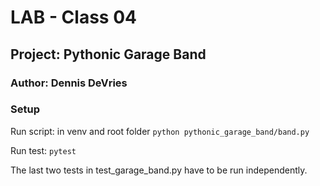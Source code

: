 # LAB - Class 04

## Project: Pythonic Garage Band

### Author: Dennis DeVries

### Setup

Run script: in venv and root folder `python pythonic_garage_band/band.py`

Run test: `pytest`

The last two tests in test_garage_band.py have to be run independently.

